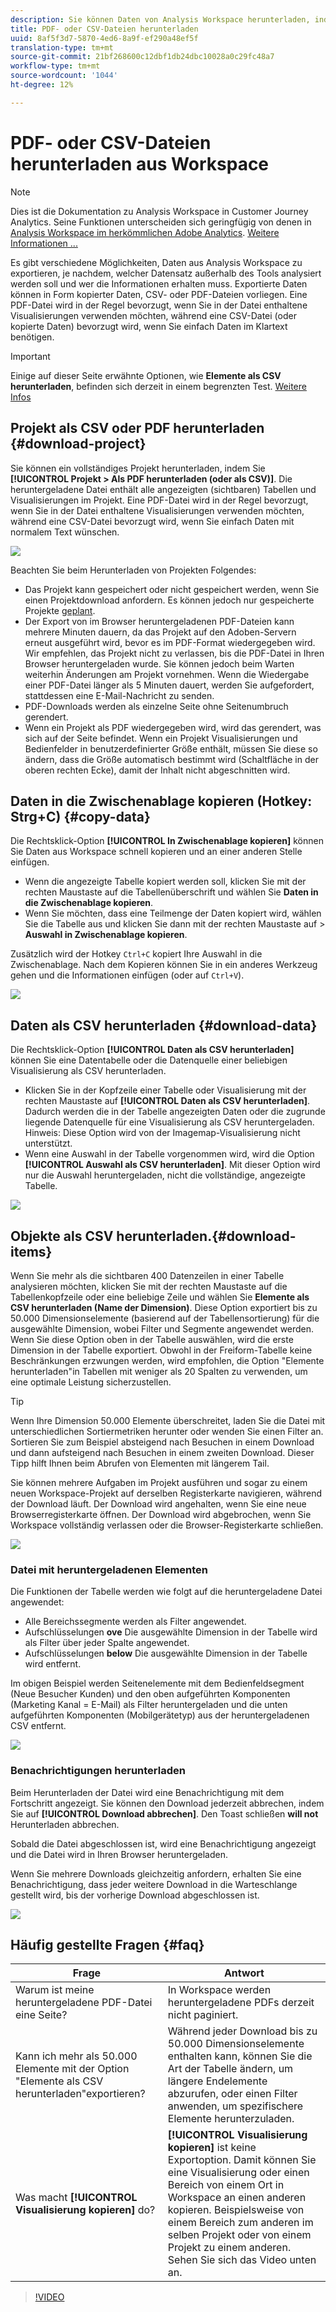 ```yaml
---
description: Sie können Daten von Analysis Workspace herunterladen, indem Sie sie kopieren oder in PDF- und CSV-Formaten.
title: PDF- oder CSV-Dateien herunterladen
uuid: 8af5f3d7-5870-4ed6-8a9f-ef290a48ef5f
translation-type: tm+mt
source-git-commit: 21bf268600c12dbf1db24dbc10028a0c29fc48a7
workflow-type: tm+mt
source-wordcount: '1044'
ht-degree: 12%

---
```



# PDF- oder CSV-Dateien herunterladen aus Workspace

>[!NOTE]
>
>Dies ist die Dokumentation zu Analysis Workspace in Customer Journey Analytics. Seine Funktionen unterscheiden sich geringfügig von denen in [Analysis Workspace im herkömmlichen Adobe Analytics](https://docs.adobe.com/content/help/de-DE/analytics/analyze/analysis-workspace/home.html). [Weitere Informationen ...](/help/getting-started/cja-aa.md)

Es gibt verschiedene Möglichkeiten, Daten aus Analysis Workspace zu exportieren, je nachdem, welcher Datensatz außerhalb des Tools analysiert werden soll und wer die Informationen erhalten muss. Exportierte Daten können in Form kopierter Daten, CSV- oder PDF-Dateien vorliegen. Eine PDF-Datei wird in der Regel bevorzugt, wenn Sie in der Datei enthaltene Visualisierungen verwenden möchten, während eine CSV-Datei (oder kopierte Daten) bevorzugt wird, wenn Sie einfach Daten im Klartext benötigen.

>[!IMPORTANT]
>
> Einige auf dieser Seite erwähnte Optionen, wie **Elemente als CSV herunterladen**, befinden sich derzeit in einem begrenzten Test. [Weitere Infos](https://docs.adobe.com/content/help/de-DE/analytics/landing/an-releases.html)

## Projekt als CSV oder PDF herunterladen {#download-project}

Sie können ein vollständiges Projekt herunterladen, indem Sie **[!UICONTROL Projekt > Als PDF herunterladen (oder als CSV)]**. Die heruntergeladene Datei enthält alle angezeigten (sichtbaren) Tabellen und Visualisierungen im Projekt. Eine PDF-Datei wird in der Regel bevorzugt, wenn Sie in der Datei enthaltene Visualisierungen verwenden möchten, während eine CSV-Datei bevorzugt wird, wenn Sie einfach Daten mit normalem Text wünschen.

![](assets/download-project.png)

Beachten Sie beim Herunterladen von Projekten Folgendes:

* Das Projekt kann gespeichert oder nicht gespeichert werden, wenn Sie einen Projektdownload anfordern. Es können jedoch nur gespeicherte Projekte [geplant](https://docs.adobe.com/content/help/de-DE/analytics/analyze/analysis-workspace/curate-share/t-schedule-report.html).
* Der Export von im Browser heruntergeladenen PDF-Dateien kann mehrere Minuten dauern, da das Projekt auf den Adoben-Servern erneut ausgeführt wird, bevor es im PDF-Format wiedergegeben wird. Wir empfehlen, das Projekt nicht zu verlassen, bis die PDF-Datei in Ihren Browser heruntergeladen wurde. Sie können jedoch beim Warten weiterhin Änderungen am Projekt vornehmen. Wenn die Wiedergabe einer PDF-Datei länger als 5 Minuten dauert, werden Sie aufgefordert, stattdessen eine E-Mail-Nachricht zu senden.
* PDF-Downloads werden als einzelne Seite ohne Seitenumbruch gerendert.
* Wenn ein Projekt als PDF wiedergegeben wird, wird das gerendert, was sich auf der Seite befindet. Wenn ein Projekt Visualisierungen und Bedienfelder in benutzerdefinierter Größe enthält, müssen Sie diese so ändern, dass die Größe automatisch bestimmt wird (Schaltfläche in der oberen rechten Ecke), damit der Inhalt nicht abgeschnitten wird.

## Daten in die Zwischenablage kopieren (Hotkey: Strg+C) {#copy-data}

Die Rechtsklick-Option **[!UICONTROL In Zwischenablage kopieren]** können Sie Daten aus Workspace schnell kopieren und an einer anderen Stelle einfügen.

* Wenn die angezeigte Tabelle kopiert werden soll, klicken Sie mit der rechten Maustaste auf die Tabellenüberschrift und wählen Sie **Daten in die Zwischenablage kopieren**.
* Wenn Sie möchten, dass eine Teilmenge der Daten kopiert wird, wählen Sie die Tabelle aus und klicken Sie dann mit der rechten Maustaste auf > **Auswahl in Zwischenablage kopieren**.

Zusätzlich wird der Hotkey `Ctrl+C` kopiert Ihre Auswahl in die Zwischenablage. Nach dem Kopieren können Sie in ein anderes Werkzeug gehen und die Informationen einfügen (oder auf `Ctrl+V`).

![](assets/copy-selection.png)

## Daten als CSV herunterladen {#download-data}

Die Rechtsklick-Option **[!UICONTROL Daten als CSV herunterladen]** können Sie eine Datentabelle oder die Datenquelle einer beliebigen Visualisierung als CSV herunterladen.

* Klicken Sie in der Kopfzeile einer Tabelle oder Visualisierung mit der rechten Maustaste auf **[!UICONTROL Daten als CSV herunterladen]**. Dadurch werden die in der Tabelle angezeigten Daten oder die zugrunde liegende Datenquelle für eine Visualisierung als CSV heruntergeladen. Hinweis: Diese Option wird von der Imagemap-Visualisierung nicht unterstützt.
* Wenn eine Auswahl in der Tabelle vorgenommen wird, wird die Option **[!UICONTROL Auswahl als CSV herunterladen]**. Mit dieser Option wird nur die Auswahl heruntergeladen, nicht die vollständige, angezeigte Tabelle.

![](assets/download-data-viz.png)

## Objekte als CSV herunterladen.{#download-items}

Wenn Sie mehr als die sichtbaren 400 Datenzeilen in einer Tabelle analysieren möchten, klicken Sie mit der rechten Maustaste auf die Tabellenkopfzeile oder eine beliebige Zeile und wählen Sie **Elemente als CSV herunterladen (Name der Dimension)**. Diese Option exportiert bis zu 50.000 Dimensionselemente (basierend auf der Tabellensortierung) für die ausgewählte Dimension, wobei Filter und Segmente angewendet werden. Wenn Sie diese Option oben in der Tabelle auswählen, wird die erste Dimension in der Tabelle exportiert. Obwohl in der Freiform-Tabelle keine Beschränkungen erzwungen werden, wird empfohlen, die Option &quot;Elemente herunterladen&quot;in Tabellen mit weniger als 20 Spalten zu verwenden, um eine optimale Leistung sicherzustellen.

>[!TIP]
>
> Wenn Ihre Dimension 50.000 Elemente überschreitet, laden Sie die Datei mit unterschiedlichen Sortiermetriken herunter oder wenden Sie einen Filter an. Sortieren Sie zum Beispiel absteigend nach Besuchen in einem Download und dann aufsteigend nach Besuchen in einem zweiten Download. Dieser Tipp hilft Ihnen beim Abrufen von Elementen mit längerem Tail.

Sie können mehrere Aufgaben im Projekt ausführen und sogar zu einem neuen Workspace-Projekt auf derselben Registerkarte navigieren, während der Download läuft. Der Download wird angehalten, wenn Sie eine neue Browserregisterkarte öffnen. Der Download wird abgebrochen, wenn Sie Workspace vollständig verlassen oder die Browser-Registerkarte schließen.

![](assets/download-items.png)

### Datei mit heruntergeladenen Elementen

Die Funktionen der Tabelle werden wie folgt auf die heruntergeladene Datei angewendet:

* Alle Bereichssegmente werden als Filter angewendet.
* Aufschlüsselungen **ove** Die ausgewählte Dimension in der Tabelle wird als Filter über jeder Spalte angewendet.
* Aufschlüsselungen **below** Die ausgewählte Dimension in der Tabelle wird entfernt.

Im obigen Beispiel werden Seitenelemente mit dem Bedienfeldsegment (Neue Besucher Kunden) und den oben aufgeführten Komponenten (Marketing Kanal = E-Mail) als Filter heruntergeladen und die unten aufgeführten Komponenten (Mobilgerätetyp) aus der heruntergeladenen CSV entfernt.

![](assets/downloaded-file.png)

### Benachrichtigungen herunterladen

Beim Herunterladen der Datei wird eine Benachrichtigung mit dem Fortschritt angezeigt. Sie können den Download jederzeit abbrechen, indem Sie auf **[!UICONTROL Download abbrechen]**. Den Toast schließen **will not** Herunterladen abbrechen.

Sobald die Datei abgeschlossen ist, wird eine Benachrichtigung angezeigt und die Datei wird in Ihren Browser heruntergeladen.

Wenn Sie mehrere Downloads gleichzeitig anfordern, erhalten Sie eine Benachrichtigung, dass jeder weitere Download in die Warteschlange gestellt wird, bis der vorherige Download abgeschlossen ist.

![](assets/toast.png)

## Häufig gestellte Fragen {#faq}

| Frage | Antwort |
| --- | --- |
| Warum ist meine heruntergeladene PDF-Datei eine Seite? | In Workspace werden heruntergeladene PDFs derzeit nicht paginiert. |
| Kann ich mehr als 50.000 Elemente mit der Option &quot;Elemente als CSV herunterladen&quot;exportieren? | Während jeder Download bis zu 50.000 Dimensionselemente enthalten kann, können Sie die Art der Tabelle ändern, um längere Endelemente abzurufen, oder einen Filter anwenden, um spezifischere Elemente herunterzuladen. |
| Was macht **[!UICONTROL Visualisierung kopieren]** do? | **[!UICONTROL Visualisierung kopieren]** ist keine Exportoption. Damit können Sie eine Visualisierung oder einen Bereich von einem Ort in Workspace an einen anderen kopieren. Beispielsweise von einem Bereich zum anderen im selben Projekt oder von einem Projekt zu einem anderen. Sehen Sie sich das Video unten an. |

>[!VIDEO](https://video.tv.adobe.com/v/23724)
